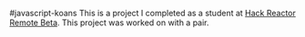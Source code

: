 #javascript-koans
This is a project I completed as a student at [Hack Reactor Remote Beta](http://www.hackreactor.com/remote-beta). This project was worked on with a pair.

